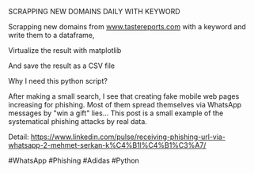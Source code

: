 SCRAPPING NEW DOMAINS DAILY WITH KEYWORD

Scrapping new domains from www.tastereports.com with a keyword and write them to a dataframe,  

Virtualize the result with matplotlib  

And save the result as a CSV file

Why I need this python script?

After making a small search, I see that creating fake mobile web pages increasing for phishing. Most of them spread themselves via WhatsApp messages by "win a gift"​ lies... This post is a small example of the systematical phishing attacks by real data. 

Detail:
https://www.linkedin.com/pulse/receiving-phishing-url-via-whatsapp-2-mehmet-serkan-k%C4%B1l%C4%B1%C3%A7/


#WhatsApp #Phishing #Adidas #Python
